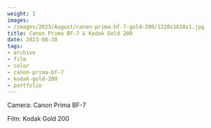 ```yaml
---
weight: 1
images:
- /images/2023/August/canon-prima-bf-7-gold-200/1228x1818x1.jpg
title: Canon Prima BF-7 & Kodak Gold 200
date: 2023-08-30
tags:
- archive
- film
- color
- canon-prima-bf-7
- kodak-gold-200
- portfolio
---
```


Camera: Canon Prima BF-7

Film: Kodak Gold 200

